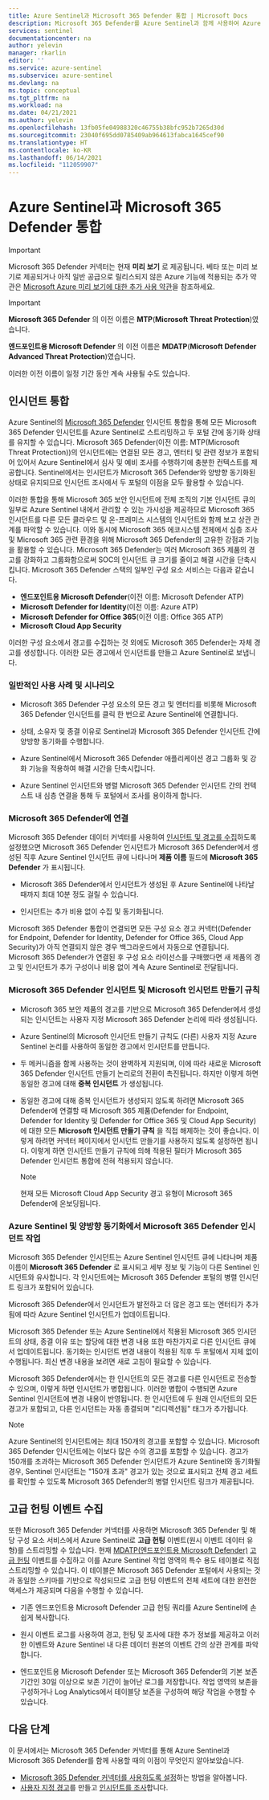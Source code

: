 ```yaml
---
title: Azure Sentinel과 Microsoft 365 Defender 통합 | Microsoft Docs
description: Microsoft 365 Defender를 Azure Sentinel과 함께 사용하여 Azure Sentinel을 범용 인시던트 큐로 사용하면서 Microsoft 365 Defender의 강점을 원활하게 적용하여 Microsoft 365 보안 인시던트를 조사하는 방법을 알아봅니다. 또한 Defender 구성 요소의 고급 헌팅 데이터를 Azure Sentinel로 수집하는 방법을 알아봅니다.
services: sentinel
documentationcenter: na
author: yelevin
manager: rkarlin
editor: ''
ms.service: azure-sentinel
ms.subservice: azure-sentinel
ms.devlang: na
ms.topic: conceptual
ms.tgt_pltfrm: na
ms.workload: na
ms.date: 04/21/2021
ms.author: yelevin
ms.openlocfilehash: 13fb05fe04988320c46755b38bfc952b7265d30d
ms.sourcegitcommit: 23040f695dd0785409ab964613fabca1645cef90
ms.translationtype: HT
ms.contentlocale: ko-KR
ms.lasthandoff: 06/14/2021
ms.locfileid: "112059907"
---
```

# <a name="microsoft-365-defender-integration-with-azure-sentinel"></a>Azure Sentinel과 Microsoft 365 Defender 통합

> [!IMPORTANT]
> Microsoft 365 Defender 커넥터는 현재 **미리 보기** 로 제공됩니다. 베타 또는 미리 보기로 제공되거나 아직 일반 공급으로 릴리스되지 않은 Azure 기능에 적용되는 추가 약관은 [Microsoft Azure 미리 보기에 대한 추가 사용 약관](https://azure.microsoft.com/support/legal/preview-supplemental-terms/)을 참조하세요.

> [!IMPORTANT]
>
> **Microsoft 365 Defender** 의 이전 이름은 **MTP**(**Microsoft Threat Protection**)였습니다.
>
> **엔드포인트용 Microsoft Defender** 의 이전 이름은 **MDATP**(**Microsoft Defender Advanced Threat Protection**)였습니다.
>
> 이러한 이전 이름이 일정 기간 동안 계속 사용될 수도 있습니다.

## <a name="incident-integration"></a>인시던트 통합

Azure Sentinel의 [Microsoft 365 Defender](/microsoft-365/security/mtp/microsoft-threat-protection) 인시던트 통합을 통해 모든 Microsoft 365 Defender 인시던트를 Azure Sentinel로 스트리밍하고 두 포털 간에 동기화 상태를 유지할 수 있습니다. Microsoft 365 Defender(이전 이름: MTP(Microsoft Threat Protection))의 인시던트에는 연결된 모든 경고, 엔터티 및 관련 정보가 포함되어 있어서 Azure Sentinel에서 심사 및 예비 조사를 수행하기에 충분한 컨텍스트를 제공합니다. Sentinel에서는 인시던트가 Microsoft 365 Defender와 양방향 동기화된 상태로 유지되므로 인시던트 조사에서 두 포털의 이점을 모두 활용할 수 있습니다.

이러한 통합을 통해 Microsoft 365 보안 인시던트에 전체 조직의 기본 인시던트 큐의 일부로 Azure Sentinel 내에서 관리할 수 있는 가시성을 제공하므로 Microsoft 365 인시던트를 다른 모든 클라우드 및 온-프레미스 시스템의 인시던트와 함께 보고 상관 관계를 파악할 수 있습니다. 이와 동시에 Microsoft 365 에코시스템 전체에서 심층 조사 및 Microsoft 365 관련 환경을 위해 Microsoft 365 Defender의 고유한 강점과 기능을 활용할 수 있습니다. Microsoft 365 Defender는 여러 Microsoft 365 제품의 경고를 강화하고 그룹화함으로써 SOC의 인시던트 큐 크기를 줄이고 해결 시간을 단축시킵니다. Microsoft 365 Defender 스택의 일부인 구성 요소 서비스는 다음과 같습니다.

- **엔드포인트용 Microsoft Defender**(이전 이름: Microsoft Defender ATP)
- **Microsoft Defender for Identity**(이전 이름: Azure ATP)
- **Microsoft Defender for Office 365**(이전 이름: Office 365 ATP)
- **Microsoft Cloud App Security**

이러한 구성 요소에서 경고를 수집하는 것 외에도 Microsoft 365 Defender는 자체 경고를 생성합니다. 이러한 모든 경고에서 인시던트를 만들고 Azure Sentinel로 보냅니다.

### <a name="common-use-cases-and-scenarios"></a>일반적인 사용 사례 및 시나리오

- Microsoft 365 Defender 구성 요소의 모든 경고 및 엔터티를 비롯해 Microsoft 365 Defender 인시던트를 클릭 한 번으로 Azure Sentinel에 연결합니다.

- 상태, 소유자 및 종결 이유로 Sentinel과 Microsoft 365 Defender 인시던트 간에 양방향 동기화를 수행합니다.

- Azure Sentinel에서 Microsoft 365 Defender 애플리케이션 경고 그룹화 및 강화 기능을 적용하여 해결 시간을 단축시킵니다.

- Azure Sentinel 인시던트와 병렬 Microsoft 365 Defender 인시던트 간의 컨텍스트 내 심층 연결을 통해 두 포털에서 조사를 용이하게 합니다.

### <a name="connecting-to-microsoft-365-defender"></a>Microsoft 365 Defender에 연결

Microsoft 365 Defender 데이터 커넥터를 사용하여 [인시던트 및 경고를 수집](connect-microsoft-365-defender.md)하도록 설정했으면 Microsoft 365 Defender 인시던트가 Microsoft 365 Defender에서 생성된 직후 Azure Sentinel 인시던트 큐에 나타나며 **제품 이름** 필드에 **Microsoft 365 Defender** 가 표시됩니다.
- Microsoft 365 Defender에서 인시던트가 생성된 후 Azure Sentinel에 나타날 때까지 최대 10분 정도 걸릴 수 있습니다.

- 인시던트는 추가 비용 없이 수집 및 동기화됩니다.

Microsoft 365 Defender 통합이 연결되면 모든 구성 요소 경고 커넥터(Defender for Endpoint, Defender for Identity, Defender for Office 365, Cloud App Security)가 아직 연결되지 않은 경우 백그라운드에서 자동으로 연결됩니다. Microsoft 365 Defender가 연결된 후 구성 요소 라이선스를 구매했다면 새 제품의 경고 및 인시던트가 추가 구성이나 비용 없이 계속 Azure Sentinel로 전달됩니다.

### <a name="microsoft-365-defender-incidents-and-microsoft-incident-creation-rules"></a>Microsoft 365 Defender 인시던트 및 Microsoft 인시던트 만들기 규칙

- Microsoft 365 보안 제품의 경고를 기반으로 Microsoft 365 Defender에서 생성되는 인시던트는 사용자 지정 Microsoft 365 Defender 논리에 따라 생성됩니다.

- Azure Sentinel의 Microsoft 인시던트 만들기 규칙도 (다른) 사용자 지정 Azure Sentinel 논리를 사용하여 동일한 경고에서 인시던트를 만듭니다.

- 두 메커니즘을 함께 사용하는 것이 완벽하게 지원되며, 이에 따라 새로운 Microsoft 365 Defender 인시던트 만들기 논리로의 전환이 촉진됩니다. 하지만 이렇게 하면 동일한 경고에 대해 **중복 인시던트** 가 생성됩니다.

- 동일한 경고에 대해 중복 인시던트가 생성되지 않도록 하려면 Microsoft 365 Defender에 연결할 때 Microsoft 365 제품(Defender for Endpoint, Defender for Identity 및 Defender for Office 365 및 Cloud App Security)에 대한 모든 **Microsoft 인시던트 만들기 규칙** 을 직접 해제하는 것이 좋습니다. 이렇게 하려면 커넥터 페이지에서 인시던트 만들기를 사용하지 않도록 설정하면 됩니다. 이렇게 하면 인시던트 만들기 규칙에 의해 적용된 필터가 Microsoft 365 Defender 인시던트 통합에 전혀 적용되지 않습니다.

    > [!NOTE]
    > 현재 모든 Microsoft Cloud App Security 경고 유형이 Microsoft 365 Defender에 온보딩됩니다.

### <a name="working-with-microsoft-365-defender-incidents-in-azure-sentinel-and-bi-directional-sync"></a>Azure Sentinel 및 양방향 동기화에서 Microsoft 365 Defender 인시던트 작업

Microsoft 365 Defender 인시던트는 Azure Sentinel 인시던트 큐에 나타나며 제품 이름이 **Microsoft 365 Defender** 로 표시되고 세부 정보 및 기능이 다른 Sentinel 인시던트와 유사합니다. 각 인시던트에는 Microsoft 365 Defender 포털의 병렬 인시던트 링크가 포함되어 있습니다.

Microsoft 365 Defender에서 인시던트가 발전하고 더 많은 경고 또는 엔터티가 추가됨에 따라 Azure Sentinel 인시던트가 업데이트됩니다.

Microsoft 365 Defender 또는 Azure Sentinel에서 적용된 Microsoft 365 인시던트의 상태, 종결 이유 또는 할당에 대한 변경 내용 또한 마찬가지로 다른 인시던트 큐에서 업데이트됩니다. 동기화는 인시던트 변경 내용이 적용된 직후 두 포털에서 지체 없이 수행됩니다. 최신 변경 내용을 보려면 새로 고침이 필요할 수 있습니다.

Microsoft 365 Defender에서는 한 인시던트의 모든 경고를 다른 인시던트로 전송할 수 있으며, 이렇게 하면 인시던트가 병합됩니다. 이러한 병합이 수행되면 Azure Sentinel 인시던트에 변경 내용이 반영됩니다. 한 인시던트에 두 원래 인시던트의 모든 경고가 포함되고, 다른 인시던트는 자동 종결되며 "리디렉션됨" 태그가 추가됩니다.

> [!NOTE]
> Azure Sentinel의 인시던트에는 최대 150개의 경고를 포함할 수 있습니다. Microsoft 365 Defender 인시던트에는 이보다 많은 수의 경고를 포함할 수 있습니다. 경고가 150개를 초과하는 Microsoft 365 Defender 인시던트가 Azure Sentinel와 동기화될 경우, Sentinel 인시던트는 "150개 초과" 경고가 있는 것으로 표시되고 전체 경고 세트를 확인할 수 있도록 Microsoft 365 Defender의 병렬 인시던트 링크가 제공됩니다.

## <a name="advanced-hunting-event-collection"></a>고급 헌팅 이벤트 수집

또한 Microsoft 365 Defender 커넥터를 사용하면 Microsoft 365 Defender 및 해당 구성 요소 서비스에서 Azure Sentinel로 **고급 헌팅** 이벤트(원시 이벤트 데이터 유형)를 스트리밍할 수 있습니다. 현재 [MDATP(엔드포인트용 Microsoft Defender)](/windows/security/threat-protection/microsoft-defender-atp/microsoft-defender-advanced-threat-protection) [고급 헌팅](/windows/security/threat-protection/microsoft-defender-atp/advanced-hunting-overview) 이벤트를 수집하고 이를 Azure Sentinel 작업 영역의 특수 용도 테이블로 직접 스트리밍할 수 있습니다. 이 테이블은 Microsoft 365 Defender 포털에서 사용되는 것과 동일한 스키마를 기반으로 작성되므로 고급 헌팅 이벤트의 전체 세트에 대한 완전한 액세스가 제공되며 다음을 수행할 수 있습니다.

- 기존 엔드포인트용 Microsoft Defender 고급 헌팅 쿼리를 Azure Sentinel에 손쉽게 복사합니다.

- 원시 이벤트 로그를 사용하여 경고, 헌팅 및 조사에 대한 추가 정보를 제공하고 이러한 이벤트와 Azure Sentinel 내 다른 데이터 원본의 이벤트 간의 상관 관계를 파악합니다.

- 엔드포인트용 Microsoft Defender 또는 Microsoft 365 Defender의 기본 보존 기간인 30일 이상으로 보존 기간이 늘어난 로그를 저장합니다. 작업 영역의 보존을 구성하거나 Log Analytics에서 테이블당 보존을 구성하여 해당 작업을 수행할 수 있습니다.

## <a name="next-steps"></a>다음 단계

이 문서에서는 Microsoft 365 Defender 커넥터를 통해 Azure Sentinel과 Microsoft 365 Defender를 함께 사용할 때의 이점이 무엇인지 알아보았습니다.

- [Microsoft 365 Defender 커넥터를 사용하도록 설정](connect-microsoft-365-defender.md)하는 방법을 알아봅니다.
- [사용자 지정 경고](tutorial-detect-threats-custom.md)를 만들고 [인시던트를 조사](tutorial-investigate-cases.md)합니다.
